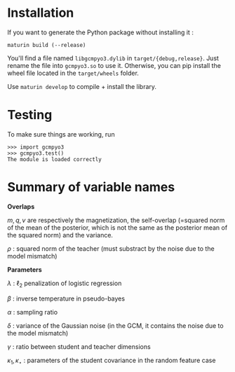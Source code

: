 
# Installation 

If you want to generate the Python package without installing it : 
```
maturin build (--release)
```

You'll find a file named `libgcmpyo3.dylib` in `target/{debug,release}`. Just rename the file into `gcmpyo3.so` to use it. Otherwise, you can pip install the wheel file located in the `target/wheels` folder.

Use `maturin develop` to compile + install the library.

# Testing 

To make sure things are working, run  
```
>>> import gcmpyo3
>>> gcmpyo3.test()
The module is loaded correctly
```

# Summary of variable names 

**Overlaps**

$m, q, v$ are respectively the magnetization, the self-overlap (=squared norm of the mean of the posterior, which is not the same as the posterior mean of the squared norm) and the variance.

$\rho$ : squared norm of the teacher (must substract by the noise due to the model mismatch)

**Parameters**

$\lambda$ : $\ell_2$ penalization of logistic regression

$\beta$   : inverse temperature in pseudo-bayes

$\alpha$  : sampling ratio

$\delta$  : variance of the Gaussian noise (in the GCM, it contains the noise due to the model mismatch)

$\gamma$  : ratio between student and teacher dimensions

$\kappa_1, \kappa_{\star}$ : parameters of the student covariance in the random feature case
